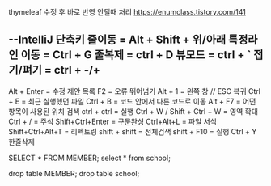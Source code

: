 thymeleaf 수정 후 바로 반영 안될때 처리
https://enumclass.tistory.com/141


--IntelliJ 단축키
줄이동 = Alt + Shift + 위/아래
특정라인 이동 = Ctrl + G
줄복제 = ctrl + D
뷰모드 = ctrl + `
접기/펴기 = ctrl + -/+
------------------------------
Alt + Enter = 수정 제안 목록
F2 = 오류 뛰어넘기
Alt + 1 = 왼쪽 창 //  ESC 복귀
Ctrl + E = 최근 실행했던 파일
Ctrl + B = 코드 안에서 다른 코드로 이동
Alt + F7 = 어떤 항목이 사용된 위치 검색
ctrl + ctrl = 실행
Ctrl + W / Shift + Ctrl + W = 영역 확대
Ctrl + / = 주석
Shift+Ctrl+Enter = 구문완성
Ctrl+Alt+L = 파일 서식
Shift+Ctrl+Alt+T = 리펙토링
shift + shift = 전체검색
shift + F10 = 실행
Ctrl + Y 한줄삭제

SELECT * FROM MEMBER;
select * from school;

drop table MEMBER;
drop table school;

